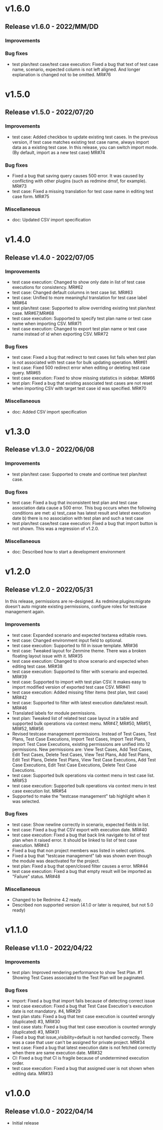 # v1.6.0

## Release v1.6.0 - 2022/MM/DD

### Improvements

### Bug fixes

* test plan/test case/test case execution: Fixed a bug that text of test case name, scenario, expected column is not left aligned.
  And longer explanation is changed not to be omitted. MR#76

# v1.5.0

## Release v1.5.0 - 2022/07/20

### Improvements

* test case: Added checkbox to update existing test cases. In the previous version, if test case matches existing test case name,
 always import data as a existing test case. In this release, you can switch import mode. (By default, import as a new test case) MR#74

### Bug fixes

* Fixed a bug that saving query causes 500 error. It was caused by conflicting with other plugins (such as redmine dmsf, for example). MR#73
* test case: Fixed a missing translation for test case name in editing test case form. MR#75

### Miscellaneous

* doc: Updated CSV import specification

# v1.4.0

## Release v1.4.0 - 2022/07/05

### Improvements

* test case execution: Changed to show only date in list of test case executions for consistency. MR#62
* test case: Changed default columns in test case list. MR#63
* test case: Unified to more meaningful translation for test case label MR#64
* test plan/test case: Supported to allow overriding existing test plan/test case. MR#67,MR#68
* test case execution: Supported to specify test plan name or test case name when importing CSV. MR#71
* test case execution: Changed to export test plan name or test case name instead of id when exporting CSV. MR#72

### Bug fixes

* test case: Fixed a bug that redirect to test cases list fails when test plan is not associated with 
test case for bulk updating operation. MR#61
* test case: Fixed 500 redirect error when editing or deleting test case query. MR#65
* test case execution: Fixed to show missing statistics in sidebar. MR#66
* test plan: Fixed a bug that existing associated test cases are not reset when importing CSV with target test case id was specified. MR#70

### Miscellaneous

* doc: Added CSV import specification

# v1.3.0

## Release v1.3.0 - 2022/06/08

### Improvements

* test plan/test case: Supported to create and continue test plan/test case.

### Bug fixes

* test case: Fixed a bug that inconsistent test plan and test case
  association data cause a 500 error. This bug occurs when the following conditions are met:
  a) test_case has latest result and latest execution date
  b) there is no association with test plan and such a test case
* test plan/test case/test case execution: Fixed a bug that import button is not shown.
  This was a regression of v1.2.0.

### Miscellaneous

* doc: Described how to start a development environment

# v1.2.0

## Release v1.2.0 - 2022/05/31

In this release, permissions are re-designed.
As redmine:plugins:migrate doesn't auto migrate existing permissions,
configure roles for testcase management again.

### Improvements

* test case: Expanded scenario and expected textarea editable rows.
* test case: Changed environment input field to optional.
* test case execution: Supported to fill in issue template. MR#36
* test case: Tweaked layout for Zenmine theme.
  There was a broken floating layout issue with it. MR#35
* test case execution: Changed to show scenario and expected when editing test case. MR#38
* test case execution: Supported to filter with scenario and expected. MR#39
* test case: Supported to import with test plan CSV.
  It makes easy to import modified version of exported test case CSV. MR#41
* test case execution: Added missing filter items (test plan, test case) MR#42
* test case: Supported to filter with latest execution date/latest result. MR#46
* Translated labels for module permissions.
* test plan: Tweaked list of related test case layout in a table and
  supported bulk operations via context menu. MR#47, MR#50, MR#51, MR#52, MR#56
* Revised testcase management permissions.
  Instead of Test Cases, Test Plans, Test Case Executions, Import Test
  Cases, Import Test Plans, Import Test Case Executions, existing permissions are unified into 12 permissions.
  New permissions are: View Test Cases, Add Test Cases, Edit Test Cases, Delete Test Cases,
  View Test Plans, Add Test Plans, Edit Test Plans, Delete Test Plans,
  View Test Case Executions, Add Test Case Executions, Edit Test Case Executions, Delete Test Case Executions.
* test case: Supported bulk operations via context menu in test case list. MR#53
* test case execution: Supported bulk operations via context menu in test case execution list. MR#54
* Supported to make the "testcase management" tab highlight when it was selected.

### Bug fixes

* test case: Show newline correctly in scenario, expected fields in list.
* test case: Fixed a bug that CSV export with execution date. MR#40
* test case execution: Fixed a bug that back link navigate to list of test plan when it raised error.
  It should be linked to list of test case execution. MR#43
* Fixed a bug that non project members was listed in select options.
* Fixed a bug that "testcase management" tab was shown even though the module was deactivated for the project.
* test plan: Fixed a bug that open/closed filter causes a error. MR#44
* test case execution: Fixed a bug that empty result will be imported as "Failure" status. MR#48

### Miscellaneous

* Changed to be Redmine 4.2 ready.
* Described non supported version (4.1.0 or later is required, but not 5.0 ready)

# v1.1.0

## Release v1.1.0 - 2022/04/22

### Improvements

* test plan: Improved rendering performance to show Test Plan. #1
  Showing Test Cases associated to the Test Plan will be paginated.

### Bug fixes

* import: Fixed a bug that import fails because of detecting correct issue
* test case execution: Fixed a bug that Test Case Execution's execution date is not mandatory. #4, MR#29
* test plan stats: Fixed a bug that test case execution is counted wrongly (duplicated) #3, MR#30
* test case stats: Fixed a bug that test case execution is counted wrongly (duplicated) #3, MR#31
* Fixed a bug that issue_visibility=default is not handled correctly.
  There was a case that user can't be assigned for private project. MR#34
* test case: Fixed a bug that latest execution date is not fetched
  correctly when there are same execution date. MR#32
* CI: Fixed a bug that CI is fragile because of undetermined execution order.
* test case execution: Fixed a bug that assigned user is not shown when editing data. MR#33

# v1.0.0

## Release v1.0.0 - 2022/04/14

* Initial release
